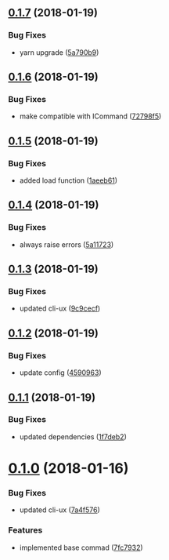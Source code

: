 <a name="0.1.7"></a>
## [0.1.7](https://github.com/dxcli/command/compare/72798f58f713b0986470e10590b84354938b2fd2...v0.1.7) (2018-01-19)


### Bug Fixes

* yarn upgrade ([5a790b9](https://github.com/dxcli/command/commit/5a790b9))

<a name="0.1.6"></a>
## [0.1.6](https://github.com/dxcli/command/compare/1aeeb6191eb81f8addc9bbad185a67a93d745937...v0.1.6) (2018-01-19)


### Bug Fixes

* make compatible with ICommand ([72798f5](https://github.com/dxcli/command/commit/72798f5))

<a name="0.1.5"></a>
## [0.1.5](https://github.com/dxcli/command/compare/5a1172301bd5b9cb2c6c5d8acdd55de70169e87c...v0.1.5) (2018-01-19)


### Bug Fixes

* added load function ([1aeeb61](https://github.com/dxcli/command/commit/1aeeb61))

<a name="0.1.4"></a>
## [0.1.4](https://github.com/dxcli/command/compare/9c9cecf61278ad5b8d863ddc68c76c24a6768c97...v0.1.4) (2018-01-19)


### Bug Fixes

* always raise errors ([5a11723](https://github.com/dxcli/command/commit/5a11723))

<a name="0.1.3"></a>
## [0.1.3](https://github.com/dxcli/command/compare/619726d7c841e6c3534d658ee558fb9c2797f4c7...v0.1.3) (2018-01-19)


### Bug Fixes

* updated cli-ux ([9c9cecf](https://github.com/dxcli/command/commit/9c9cecf))

<a name="0.1.2"></a>
## [0.1.2](https://github.com/dxcli/command/compare/1f7deb2af526ce428d87576a48403f5c6945b33f...v0.1.2) (2018-01-19)


### Bug Fixes

* update config ([4590963](https://github.com/dxcli/command/commit/4590963))

<a name="0.1.1"></a>
## [0.1.1](https://github.com/dxcli/command/compare/7a4f576ecb4a24debb1b1d1554d9c7918e2ee235...v0.1.1) (2018-01-19)


### Bug Fixes

* updated dependencies ([1f7deb2](https://github.com/dxcli/command/commit/1f7deb2))

<a name="0.1.0"></a>
# [0.1.0](https://github.com/dxcli/command/compare/v0.0.0...v0.1.0) (2018-01-16)


### Bug Fixes

* updated cli-ux ([7a4f576](https://github.com/dxcli/command/commit/7a4f576))


### Features

* implemented base commad ([7fc7932](https://github.com/dxcli/command/commit/7fc7932))
